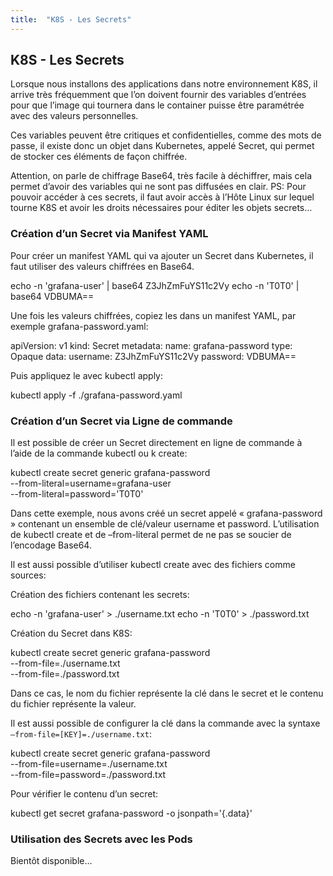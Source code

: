 ```yaml
---
title:  "K8S - Les Secrets"
---
```


## K8S - Les Secrets

Lorsque nous installons des applications dans notre environnement K8S, il arrive très fréquemment que l’on doivent fournir des variables d’entrées pour que l’image qui tournera dans le container puisse être paramétrée avec des valeurs personnelles.

Ces variables peuvent être critiques et confidentielles, comme des mots de passe, il existe donc un objet dans Kubernetes, appelé Secret, qui permet de stocker ces éléments de façon chiffrée.

Attention, on parle de chiffrage Base64, très facile à déchiffrer, mais cela permet d’avoir des variables qui ne sont pas diffusées en clair.
PS: Pour pouvoir accéder à ces secrets, il faut avoir accès à l’Hôte Linux sur lequel tourne K8S et avoir les droits nécessaires pour éditer les objets secrets…

### Création d’un Secret via Manifest YAML
Pour créer un manifest YAML qui va ajouter un Secret dans Kubernetes, il faut utiliser des valeurs chiffrées en Base64.

echo -n 'grafana-user' | base64
Z3JhZmFuYS11c2Vy
echo -n 'T0T0' | base64
VDBUMA==

Une fois les valeurs chiffrées, copiez les dans un manifest YAML, par exemple grafana-password.yaml:

apiVersion: v1
kind: Secret
metadata:
  name: grafana-password
type: Opaque
data:
  username: Z3JhZmFuYS11c2Vy
  password: VDBUMA==

Puis appliquez le avec kubectl apply:

kubectl apply -f ./grafana-password.yaml

### Création d’un Secret via Ligne de commande
Il est possible de créer un Secret directement en ligne de commande à l’aide de la commande kubectl ou k create:

kubectl create secret generic grafana-password \
  --from-literal=username=grafana-user \
  --from-literal=password='T0T0'

Dans cette exemple, nous avons créé un secret appelé « grafana-password » contenant un ensemble de clé/valeur username et password.
L’utilisation de kubectl create et de –from-literal permet de ne pas se soucier de l’encodage Base64.

Il est aussi possible d’utiliser kubectl create avec des fichiers comme sources:

Création des fichiers contenant les secrets:

echo -n 'grafana-user' > ./username.txt
echo -n 'T0T0' > ./password.txt

Création du Secret dans K8S:

kubectl create secret generic grafana-password \
  --from-file=./username.txt \
  --from-file=./password.txt

Dans ce cas, le nom du fichier représente la clé dans le secret et le contenu du fichier représente la valeur.

Il est aussi possible de configurer la clé dans la commande avec la syntaxe `–from-file=[KEY]=./username.txt`:

kubectl create secret generic grafana-password \
  --from-file=username=./username.txt \
  --from-file=password=./password.txt

Pour vérifier le contenu d’un secret:

kubectl get secret grafana-password -o jsonpath='{.data}'

### Utilisation des Secrets avec les Pods
Bientôt disponible…
